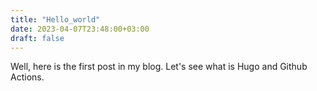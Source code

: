 ```yaml
---
title: "Hello_world"
date: 2023-04-07T23:48:00+03:00
draft: false
---
```


Well, here is the first post in my blog. Let's see what is Hugo and Github Actions.
